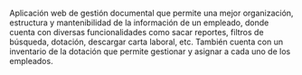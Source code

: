 Aplicación web de gestión documental que permite una mejor organización, estructura y mantenibilidad de la información de un empleado, donde cuenta con diversas funcionalidades como sacar reportes, filtros de búsqueda, dotación, descargar carta laboral, etc. También cuenta con un inventario de la dotación que permite gestionar y asignar a cada uno de los empleados.
